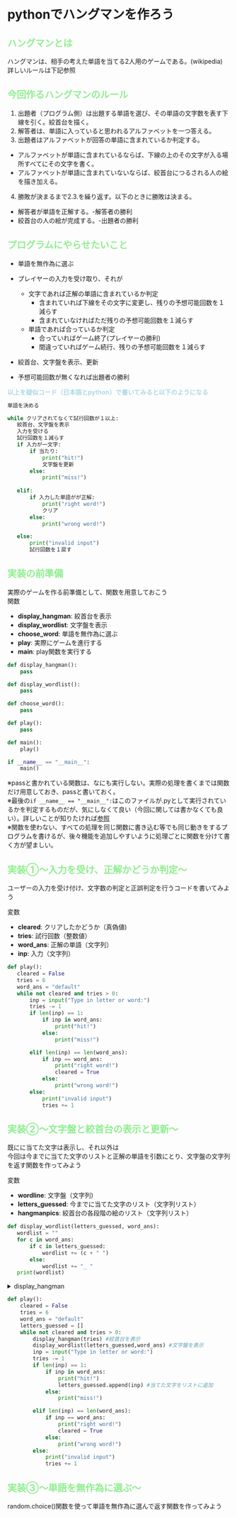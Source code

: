 # pythonでハングマンを作ろう

## <span style="color: lightgreen; ">ハングマンとは</span>

ハングマンは、相手の考えた単語を当てる2人用のゲームである。(wikipedia)  
詳しいルールは下記参照

## <span style="color: lightgreen; ">今回作るハングマンのルール</span>
1. 出題者（プログラム側）は出題する単語を選び、その単語の文字数を表す下線を引く。絞首台を描く。 
2. 解答者は、単語に入っていると思われるアルファベットを一つ答える。  
3. 出題者はアルファベットが回答の単語に含まれているか判定する。  
- アルファベットが単語に含まれているならば、下線の上のその文字が入る場所すべてにその文字を書く。  
- アルファベットが単語に含まれていないならば、絞首台につるされる人の絵を描き加える。  
4. 勝敗が決まるまで2.3.を繰り返す。以下のときに勝敗は決まる。  
- 解答者が単語を正解する。-解答者の勝利  
- 絞首台の人の絵が完成する。-出題者の勝利  
  
## <span style="color: lightgreen; ">プログラムにやらせたいこと</span>
- 単語を無作為に選ぶ
- プレイヤーの入力を受け取り、それが
    - 文字であれば正解の単語に含まれているか判定
        - 含まれていれば下線をその文字に変更し、残りの予想可能回数を１減らす
        - 含まれていなければただ残りの予想可能回数を１減らす
    - 単語であれば合っているか判定
        - 合っていればゲーム終了(プレイヤーの勝利)
        - 間違っていればゲーム続行、残りの予想可能回数を１減らす

- 絞首台、文字盤を表示、更新

- 予想可能回数が無くなれば出題者の勝利

<span style="color: lightblue; ">**以上を疑似コード（日本語とpython）で書いてみると以下のようになる**</span>

 ```Python
単語を決める

while クリアされてなくて試行回数が１以上:
    絞首台、文字盤を表示
    入力を受ける
    試行回数を１減らす
    if 入力が一文字:
        if 当たり:
            print("hit!")
            文字盤を更新
        else:
            print("miss!")
            
    elif:
        if 入力した単語がが正解:
            print("right word!")
            クリア
        else:
            print("wrong word!")

    else:
        print("invalid input")
        試行回数を１戻す
 ```

## <span style="color: lightgreen; ">実装の前準備</span>
実際のゲームを作る前準備として、関数を用意しておこう  
関数  
- **display_hangman**: 絞首台を表示
- **display_wordlist**: 文字盤を表示
- **choose_word**: 単語を無作為に選ぶ
- **play**: 実際にゲームを進行する
- **main**: play関数を実行する

```Python
def display_hangman():
    pass

def display_wordlist():
    pass

def choose_word():
    pass

def play():
    pass

def main():
    play()

if __name__ == "__main__":
    main()
```
※passと書かれている関数は、なにも実行しない。実際の処理を書くまでは関数だけ用意しておき、passと書いておく。  
※最後の`if __name__ == "__main__":`はこのファイルが.pyとして実行されているかを判定するものだが、気にしなくて良い（今回に関しては書かなくても良い）。詳しいことが知りたければ[参照](https://note.nkmk.me/python-if-name-main/)  
※関数を使わない、すべての処理を同じ関数に書き込む等でも同じ動きをするプログラムを書けるが、後々機能を追加しやすいように処理ごとに関数を分けて書く方が望ましい。

## <span style="color: lightgreen; ">実装①～入力を受け、正解かどうか判定～</span>  
ユーザーの入力を受け付け、文字数の判定と正誤判定を行うコードを書いてみよう

変数  
 - **cleared**: クリアしたかどうか（真偽値)
 - **tries**: 試行回数（整数値）  
 - **word_ans**: 正解の単語（文字列）
 - **inp**: 入力（文字列）


 ```Python
def play():
    cleared = False
    tries = 6
    word_ans = "default"
    while not cleared and tries > 0:
        inp = input("Type in letter or word:")
        tries -= 1
        if len(inp) == 1:
            if inp in word_ans:
                print("hit!")
            else:
                print("miss!")

        elif len(inp) == len(word_ans):
            if inp == word_ans:
                print("right word!")
                cleared = True
            else:
                print("wrong word!")
        else:
            print("invalid input")
            tries += 1
 ```

 ## <span style="color: lightgreen; ">実装②～文字盤と絞首台の表示と更新～</span>  
既にに当てた文字は表示し、それ以外は  
今回は今までに当てた文字のリストと正解の単語を引数にとり、文字盤の文字列を返す関数を作ってみよう  

変数  
 - **wordline**: 文字盤（文字列) 
 - **letters_guessed**: 今までに当てた文字のリスト（文字列リスト）
 - **hangmanpics**: 絞首台の各段階の絵のリスト（文字列リスト）


 ```Python
def display_wordlist(letters_guessed, word_ans):
    wordlist = ""
    for c in word_ans:
        if c in letters_guessed:
            wordlist += (c + " ")
        else:
            wordlist += "_ "
    print(wordlist)
 ```
<details>
<summary>display_hangman</summary>
<pre>
<code>

 ```Python
def display_hangman(tries):
    HANGMANPICS = ['''
  +---+
  |   |
      |
      |
      |
      |
=========''', '''
  +---+
  |   |
  O   |
      |
      |
      |
=========''', '''
  +---+
  |   |
  O   |
  |   |
      |
      |
=========''', '''
  +---+
  |   |
  O   |
 /|   |
      |
      |
=========''', '''
  +---+
  |   |
  O   |
 /|\\  |
      |
      |
=========''', '''
  +---+
  |   |
  O   |
 /|\\  |
 /    |
      |
=========''', '''
  +---+
  |   |
  O   |
 /|\\  |
 / \\  |
      |
=========''']
    print(HANGMANPICS[6-tries],end="    ")
 ```
</code>
</pre>
</details>
  
    


```Python
def play():
    cleared = False
    tries = 6
    word_ans = "default"
    letters_guessed = []
    while not cleared and tries > 0:
        display_hangman(tries) #絞首台を表示
        display_wordlist(letters_guessed,word_ans) #文字盤を表示
        inp = input("Type in letter or word:")
        tries -= 1
        if len(inp) == 1:
            if inp in word_ans:
                print("hit!")
                letters_guessed.append(inp) #当てた文字をリストに追加
            else:
                print("miss!")

        elif len(inp) == len(word_ans):
            if inp == word_ans:
                print("right word!")
                cleared = True
            else:
                print("wrong word!")
        else:
            print("invalid input")
            tries += 1
```
## <span style="color: lightgreen; ">実装③～単語を無作為に選ぶ～</span>
random.choice()関数を使って単語を無作為に選んで返す関数を作ってみよう  

